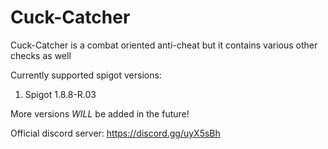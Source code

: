 # Cuck-Catcher
Cuck-Catcher is a combat oriented anti-cheat but it contains various other checks as well

Currently supported spigot versions:
1. Spigot 1.8.8-R.03

More versions *WILL* be added in the future!

Official discord server: https://discord.gg/uyX5sBh
